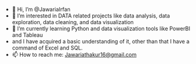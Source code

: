 - 👋 Hi, I’m @JawariaIrfan
- 👀 I’m interested in DATA related projects like data analysis, data exploration, data cleaning, and data visualization 
- 🌱 I’m currently learning Python and data visualization tools like  PowerBI and Tableau
-  and I have acquired a basic understanding of it, other than that I have a command of Excel and SQL. 
- 📫 How to reach me: Jawariathakur16@gmail.com

<!---
JawariaIrfan/JawariaIrfan is a ✨ special ✨ repository because its `README.md` (this file) appears on your GitHub profile.
You can click the Preview link to take a look at your changes.
--->
